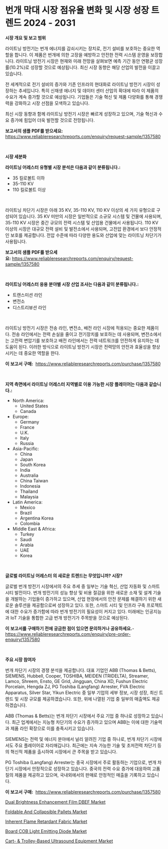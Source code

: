 <p><h1>번개 막대 시장 점유율 변화 및 시장 성장 트렌드 2024 - 2031</h1></p><p><strong>시장 개요 및 보고 범위</strong></p>
<p><p>라이트닝 방전기는 번개 에너지를 감쇠시키는 장치로, 전기 설비를 보호하는 중요한 역할을 합니다. 이 제품은 번개에 의한 고장을 예방하고 안전한 전력 시스템 운영을 보장합니다. 라이트닝 방전기 시장은 현재와 미래 전망을 살펴보면 예측 기간 동안 연평균 성장률(10.2%)로 성장할 것으로 예상됩니다. 최신 시장 동향은 해당 산업의 발전을 이끌고 있습니다.</p><p>전 세계적으로 전기 설비의 증가와 기존 인프라의 현대화로 라이트닝 방전기 시장이 성장하는 추세입니다. 특히 신재생 에너지 및 데이터 센터 산업의 확대에 따라 이 제품의 수요가 계속 증가할 것으로 예상됩니다. 기업들은 기술 혁신 및 제품 다양화를 통해 경쟁력을 강화하고 시장 선점을 모색하고 있습니다.</p><p>최신 시장 동향과 함께 라이트닝 방전기 시장은 빠르게 성장하고 있으며, 기술 혁신과 수요 증가에 힘입어 더욱 발전할 것으로 전망됩니다.</p></p>
<p><strong>보고서의 샘플 PDF를 받으세요:</strong> <a href="https://www.reliableresearchreports.com/enquiry/request-sample/1357580">https://www.reliableresearchreports.com/enquiry/request-sample/1357580</a></p>
<p>&nbsp;</p>
<p><strong>시장 세분화</strong></p>
<p><strong>라이트닝 어레스터 유형별 시장 분석은 다음과 같이 분류됩니다.:</strong></p>
<p><ul><li>35 킬로볼트 이하</li><li>35-110 KV</li><li>110 킬로볼트 이상</li></ul></p>
<p>&nbsp;</p>
<p><p>라이트닝 차단기 시장은 아래 35 KV, 35-110 KV, 110 KV 이상의 세 가지 유형으로 구성되어 있습니다. 35 KV 미만의 시장은 일반적으로 소규모 시스템 및 건물에 사용되며, 35-110 KV 시장은 중간 규모의 전력 시스템 및 산업용 건물에서 사용됩니다. 110 KV 이상의 시장은 대규모 전력 설비 및 발전소에서 사용되며, 고전압 환경에서 보다 안정적인 보호를 제공합니다. 전압 수준에 따라 다양한 용도와 산업에 맞는 라이트닝 차단기가 사용됩니다.</p></p>
<p><strong>보고서의 샘플 PDF를 받으세요:</strong>&nbsp;<a href="https://www.reliableresearchreports.com/enquiry/request-sample/1357580">https://www.reliableresearchreports.com/enquiry/request-sample/1357580</a></p>
<p>&nbsp;</p>
<p><strong> 라이트닝 어레스터 응용 분야별 시장 산업 조사는 다음과 같이 분류됩니다.:</strong></p>
<p><ul><li>트랜스미션 라인</li><li>변전소</li><li>디스트리뷰션 라인</li></ul></p>
<p>&nbsp;</p>
<p><p>라이트닝 방전기 시장은 전송 라인, 변전소, 배전 라인 시장에 적용되는 중요한 제품이다. 전송 라인에서는 전력 손실을 줄이고 전기장치를 보호하는 데 사용되며, 변전소에서는 고전력 변압기를 보호하고 배전 라인에서는 전력 네트워크를 안전하게 유지하는 데 도움이 된다. 이러한 방식으로 라이트닝 방전기 시장은 전력망의 안전과 효율성을 향상시키는 데 중요한 역할을 한다.</p></p>
<p><strong>이 보고서 구매:</strong>&nbsp; <a href="https://www.reliableresearchreports.com/purchase/1357580">https://www.reliableresearchreports.com/purchase/1357580</a></p>
<p>&nbsp;</p>
<p><strong>지역 측면에서 라이트닝 어레스터 지역별로 이용 가능한 시장 플레이어는 다음과 같습니다.:</strong></p>
<p><ul>
    <li>
        North America:
        <ul>
            <li>United States</li>
            <li>Canada</li>
        </ul>
    </li>
    <li>
        Europe:
        <ul>
            <li>Germany</li>
            <li>France</li>
            <li>U.K.</li>
            <li>Italy</li>
            <li>Russia</li>
        </ul>
    </li>
    <li>
        Asia-Pacific:
        <ul>
            <li>China</li>
            <li>Japan</li>
            <li>South Korea</li>
            <li>India</li>
            <li>Australia</li>
            <li>China Taiwan</li>
            <li>Indonesia</li>
            <li>Thailand</li>
            <li>Malaysia</li>
        </ul>
    </li>
    <li>
        Latin America:
        <ul>
            <li>Mexico</li>
            <li>Brazil</li>
            <li>Argentina Korea</li>
            <li>Colombia</li>
        </ul>
    </li>
    <li>
        Middle East & Africa:
        <ul>
            <li>Turkey</li>
            <li>Saudi</li>
            <li>Arabia</li>
            <li>UAE</li>
            <li>Korea</li>
        </ul>
    </li>
    </ul></p>
<p>&nbsp;</p>
<p><strong>글로벌 라이트닝 어레스터 의 새로운 트렌드는 무엇입니까? 시장?</strong></p>
<p><p>글로벌 번개 방전기 시장에서의 주요 추세 중 일부는 기술 혁신, 산업 자동화 및 스마트 시티 발전이다. 번개 방전기의 성능 향상 및 비용 절감을 위한 새로운 소재 및 설계 기술을 개발하는 기업들이 증가하고 있으며, 산업 현장에서의 안전 문제를 해결하기 위한 새로운 솔루션을 제공함으로써 성장하고 있다. 또한, 스마트 시티 및 인프라 구축 프로젝트에 대한 수요가 증가함에 따라 번개 방전기의 필요성이 커지고 있다. 미래에는 인공지능과 IoT 기술을 통합한 고급 번개 방전기가 주목받을 것으로 예상된다.</p></p>
<p><strong>이 보고서를 구매하기 전에 궁금한 점이 있으면 문의하거나 공유하세요.</strong>- <a href="https://www.reliableresearchreports.com/enquiry/pre-order-enquiry/1357580">https://www.reliableresearchreports.com/enquiry/pre-order-enquiry/1357580</a></p>
<p>&nbsp;</p>
<p><strong>주요 시장 참여자</strong></p>
<p><p>번개 차단기 시장의 경쟁 분석을 제공합니다. 대표 기업인 ABB (Thomas & Betts), SIEMENS, Hubbell, Cooper, TOSHIBA, MEIDEN (TRIDELTA), Streamer, Lamco, Shreem, Ensto, GE Grid, Jingguan, China XD, Fushun Electric Porcelain, Hengda ZJ, PG Toshiba (Langfang) Arrester, FVA Electric Apparatus, Silver Star, Yikun Electric 중 일부 기업의 세부 정보, 시장 성장, 최신 트렌드 및 시장 규모를 제공하겠습니다. 또한, 위에 나열된 기업 중 일부의 매출액도 제공하겠습니다. </p><p>ABB (Thomas & Betts)는 번개 차단기 시장에서 주요 기업 중 하나로 성장하고 있습니다. 최근 업계에서는 지능형 차단기의 수요가 증가하고 있으며 ABB는 이에 대한 기술력과 제품 라인 확장으로 이를 충족시키고 있습니다.</p><p>SIEMENS는 전력 및 에너지 분야에서 널리 알려진 기업 중 하나로, 번개 차단기 시장에서도 주요 플레이어로 자리매깁니다. 최근에는 지속 가능한 기술 및 초저전력 차단기 등의 혁신적 제품을 출시하여 시장에서 큰 주목을 받고 있습니다.</p><p>PG Toshiba (Langfang) Arrester는 중국 시장에서 주로 활동하는 기업으로, 번개 차단기 시장에서 안정적으로 성장하고 있습니다. 중국의 전력 수요 증가에 대응하여 고품질의 제품을 제공하고 있으며, 국내외에서의 판매로 안정적인 매출을 기록하고 있습니다.</p></p>
<p><strong>이 보고서 구매:</strong>&nbsp;&nbsp;<a href="https://www.reliableresearchreports.com/purchase/1357580">https://www.reliableresearchreports.com/purchase/1357580</a></p>
<p><p><a href="https://view.publitas.com/reportprime-1/dual-brightness-enhancement-film-dbef-market-research-report-unlocks-analysis-on-the-market-financial-status-market-size-and-market-revenue-upto-2031/">Dual Brightness Enhancement Film DBEF Market</a></p><p><a href="https://issuu.com/reportprime-2/docs/foldable-and-collapsible-pallets-market-size-2030.">Foldable And Collapsible Pallets Market</a></p><p><a href="https://github.com/sofayahoo2023/Market-Research-Report-List-3/blob/main/inherent-flame-retardant-fabric-market.md">Inherent Flame Retardant Fabric Market</a></p><p><a href="https://view.publitas.com/reportprime-1/board-cob-light-emitting-diode-market-growth-market-trends-covid-19-impact-and-forecasts-for-period-from-2024-2031/">Board COB Light Emitting Diode Market</a></p><p><a href="https://issuu.com/reportprime-2/docs/cart-trolley-based-ultrasound-equipment-market-siz">Cart- & Trolley-Based Ultrasound Equipment Market</a></p></p>
